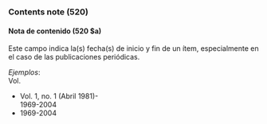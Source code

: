 ### Contents note (520)

#### Nota de contenido (520 $a)
Este campo indica la(s) fecha(s) de inicio y fin de un ítem, especialmente en el caso de las publicaciones periódicas.

_Ejemplos_:  
Vol.

- Vol. 1, no. 1 (Abril 1981)-  
  1969-2004
- 1969-2004
